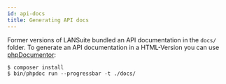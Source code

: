 ```yaml
---
id: api-docs
title: Generating API docs
---
```


Former versions of LANSuite bundled an API documentation in the `docs/` folder.
To generate an API documentation in a HTML-Version you can use [phpDocumentor](https://www.phpdoc.org/):

```
$ composer install
$ bin/phpdoc run --progressbar -t ./docs/
```